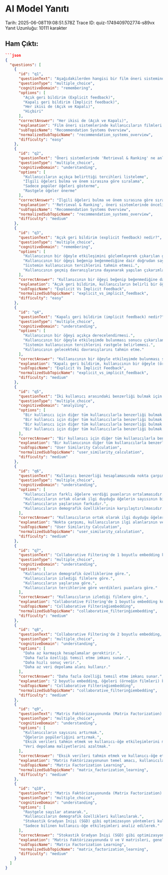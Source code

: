 # AI Model Yanıtı

Tarih: 2025-06-08T19:08:51.578Z
Trace ID: quiz-1749409702774-s89vx
Yanıt Uzunluğu: 10111 karakter

## Ham Çıktı:
```json
```json
{
  "questions": [
    {
      "id": "q1",
      "questionText": "Aşağıdakilerden hangisi bir film öneri sisteminde kullanılan girdi türlerinden biridir?",
      "questionType": "multiple_choice",
      "cognitiveDomain": "remembering",
      "options": [
        "Açık geri bildirim (Explicit feedback)",
        "Kapalı geri bildirim (Implicit feedback)",
        "Her ikisi de (Açık ve Kapalı)",
        "Hiçbiri"
      ],
      "correctAnswer": "Her ikisi de (Açık ve Kapalı)",
      "explanation": "Film öneri sistemlerinde kullanıcıların filmleri ne kadar beğendiğini belirten sayısal puanlar (açık geri bildirim) ve kullanıcının bir filmi izlemesi (kapalı geri bildirim) gibi iki tür girdi kullanılır.",
      "subTopicName": "Recommendation Systems Overview",
      "normalizedSubTopicName": "recommendation_systems_overview",
      "difficulty": "easy"
    },
    {
      "id": "q2",
      "questionText": "Öneri sistemlerinde 'Retrieval & Ranking' ne anlama gelir?",
      "questionType": "multiple_choice",
      "cognitiveDomain": "understanding",
      "options": [
        "Kullanıcıların açıkça belirttiği tercihleri listeleme",
        "İlgili öğeleri bulma ve önem sırasına göre sıralama",
        "Sadece popüler öğeleri gösterme",
        "Rastgele öğeler önerme"
      ],
      "correctAnswer": "İlgili öğeleri bulma ve önem sırasına göre sıralama",
      "explanation": "'Retrieval & Ranking', öneri sistemlerinde öncelikle ilgili öğelerin (örneğin filmler) bulunması (Retrieval) ve ardından bu öğelerin kullanıcının ilgi düzeyine göre sıralanması (Ranking) anlamına gelir.",
      "subTopicName": "Recommendation Systems Overview",
      "normalizedSubTopicName": "recommendation_systems_overview",
      "difficulty": "medium"
    },
    {
      "id": "q3",
      "questionText": "Açık geri bildirim (explicit feedback) nedir?",
      "questionType": "multiple_choice",
      "cognitiveDomain": "remembering",
      "options": [
        "Kullanıcının bir öğeyle etkileşimini gözlemleyerek çıkarılan geri bildirimdir.",
        "Kullanıcının bir öğeyi beğenip beğenmediğine dair doğrudan sayısal bir derecelendirme sağladığı geri bildirimdir.",
        "Sistemin kullanıcının tercihlerini tahmin etmesi.",
        "Kullanıcının geçmiş davranışlarına dayanarak yapılan çıkarımlar."
      ],
      "correctAnswer": "Kullanıcının bir öğeyi beğenip beğenmediğine dair doğrudan sayısal bir derecelendirme sağladığı geri bildirimdir.",
      "explanation": "Açık geri bildirim, kullanıcıların belirli bir öğeyi ne kadar beğendiklerini sayısal bir derecelendirme ile belirtmeleridir. Örneğin, bir filme 1 ile 5 arasında bir puan vermek açık geri bildirimdir.",
      "subTopicName": "Explicit Vs İmplicit Feedback",
      "normalizedSubTopicName": "explicit_vs_implicit_feedback",
      "difficulty": "easy"
    },
    {
      "id": "q4",
      "questionText": "Kapalı geri bildirim (implicit feedback) nedir?",
      "questionType": "multiple_choice",
      "cognitiveDomain": "understanding",
      "options": [
        "Kullanıcının bir öğeyi açıkça derecelendirmesi.",
        "Kullanıcının bir öğeyle etkileşimde bulunması sonucu çıkarılan dolaylı geri bildirimdir.",
        "Sistemin kullanıcının tercihlerini rastgele belirlemesi.",
        "Kullanıcının gelecekteki davranışlarını tahmin etme."
      ],
      "correctAnswer": "Kullanıcının bir öğeyle etkileşimde bulunması sonucu çıkarılan dolaylı geri bildirimdir.",
      "explanation": "Kapalı geri bildirim, kullanıcının bir öğeyle (örneğin bir film) etkileşimde bulunması sonucu sistemin kullanıcının ilgisini dolaylı olarak çıkarmasıdır. Örneğin, bir kullanıcının bir filmi izlemesi, o filme ilgi duyduğu şeklinde yorumlanabilir.",
      "subTopicName": "Explicit Vs İmplicit Feedback",
      "normalizedSubTopicName": "explicit_vs_implicit_feedback",
      "difficulty": "medium"
    },
    {
      "id": "q5",
      "questionText": "İki kullanıcı arasındaki benzerliği bulmak için nokta çarpımı (dot product) kullanmanın karmaşıklığı nedir?",
      "questionType": "multiple_choice",
      "cognitiveDomain": "analyzing",
      "options": [
        "Bir kullanıcı için diğer tüm kullanıcılarla benzerliği bulmak O(1) karmaşıklığına sahiptir.",
        "Bir kullanıcı için diğer tüm kullanıcılarla benzerliği bulmak O(n) karmaşıklığına sahiptir.",
        "Bir kullanıcı için diğer tüm kullanıcılarla benzerliği bulmak O(log n) karmaşıklığına sahiptir.",
        "Bir kullanıcı için diğer tüm kullanıcılarla benzerliği bulmak O(n^2) karmaşıklığına sahiptir."
      ],
      "correctAnswer": "Bir kullanıcı için diğer tüm kullanıcılarla benzerliği bulmak O(n) karmaşıklığına sahiptir.",
      "explanation": "Bir kullanıcının diğer tüm kullanıcılarla benzerliğini bulmak için nokta çarpımı kullanıldığında, her bir kullanıcı için nokta çarpımı hesaplaması yapılır. Bu, n sayıda kullanıcı varsa O(n) karmaşıklığına denk gelir.",
      "subTopicName": "User Similarity Calculation",
      "normalizedSubTopicName": "user_similarity_calculation",
      "difficulty": "medium"
    },
    {
      "id": "q6",
      "questionText": "Kullanıcı benzerliği hesaplamasında nokta çarpımı (dot product) neyi ifade eder?",
      "questionType": "multiple_choice",
      "cognitiveDomain": "understanding",
      "options": [
        "Kullanıcıların farklı öğelere verdiği puanların ortalamasıdır.",
        "Kullanıcıların ortak olarak ilgi duyduğu öğelerin sayısının bir ölçüsüdür.",
        "Kullanıcıların yaşlarının farkıdır.",
        "Kullanıcıların demografik özelliklerinin karşılaştırılmasıdır."
      ],
      "correctAnswer": "Kullanıcıların ortak olarak ilgi duyduğu öğelerin sayısının bir ölçüsüdür.",
      "explanation": "Nokta çarpımı, kullanıcıların ilgi alanlarının vektörel olarak temsil edilmesi durumunda, bu vektörlerin ne kadar paralel olduğunu (yani ne kadar benzer ilgi alanlarına sahip olduklarını) gösterir. Yüksek bir nokta çarpımı, kullanıcıların benzer öğelere ilgi duyduğunu işaret eder.",
      "subTopicName": "User Similarity Calculation",
      "normalizedSubTopicName": "user_similarity_calculation",
      "difficulty": "medium"
    },
    {
      "id": "q7",
      "questionText": "Collaborative Filtering'de 1 boyutlu embedding kullanıldığında, kullanıcıların değerleri neye göre belirlenir?",
      "questionType": "multiple_choice",
      "cognitiveDomain": "understanding",
      "options": [
        "Kullanıcıların demografik özelliklerine göre.",
        "Kullanıcıların izlediği filmlere göre.",
        "Kullanıcıların yaşlarına göre.",
        "Kullanıcıların tercihlerine göre verdikleri puanlara göre."
      ],
      "correctAnswer": "Kullanıcıların izlediği filmlere göre.",
      "explanation": "Collaborative Filtering'de 1 boyutlu embedding kullanıldığında, kullanıcıların değerleri genellikle izledikleri filmlere göre belirlenir. Sistem, kullanıcıların hangi filmleri izlediğine bakarak kullanıcıların tercihlerini ve benzerliklerini anlamaya çalışır.",
      "subTopicName": "Collaborative Filterinğiembedding",
      "normalizedSubTopicName": "collaborative_filterinğiembedding",
      "difficulty": "medium"
    },
    {
      "id": "q8",
      "questionText": "Collaborative Filtering'de 2 boyutlu embedding, 1 boyutlu embedding'e göre ne gibi bir avantaj sağlar?",
      "questionType": "multiple_choice",
      "cognitiveDomain": "understanding",
      "options": [
        "Daha az karmaşık hesaplamalar gerektirir.",
        "Daha fazla özelliği temsil etme imkanı sunar.",
        "Daha hızlı sonuç verir.",
        "Daha az veri depolama alanı kullanır."
      ],
      "correctAnswer": "Daha fazla özelliği temsil etme imkanı sunar.",
      "explanation": "2 boyutlu embedding, öğeleri (örneğin filmleri) birden fazla özellikle (örneğin Çocuk/Yetişkin, Gişe Rekortmeni/Sanatsal) temsil etme imkanı sunar. Bu, öğelerin ve kullanıcıların daha zengin bir şekilde modellenmesini sağlar ve daha doğru önerilerde bulunmaya yardımcı olur.",
      "subTopicName": "Collaborative Filterinğiembedding",
      "normalizedSubTopicName": "collaborative_filterinğiembedding",
      "difficulty": "medium"
    },
    {
      "id": "q9",
      "questionText": "Matris Faktörizasyonunda (Matrix Factorization) amaç nedir?",
      "questionType": "multiple_choice",
      "cognitiveDomain": "understanding",
      "options": [
        "Kullanıcıların sayısını artırmak.",
        "Öğelerin popülerliğini artırmak.",
        "Eksik verileri tahmin etmek ve kullanıcı-öğe etkileşimlerini modellemek.",
        "Veri depolama maliyetlerini azaltmak."
      ],
      "correctAnswer": "Eksik verileri tahmin etmek ve kullanıcı-öğe etkileşimlerini modellemek.",
      "explanation": "Matris Faktörizasyonunun temel amacı, kullanıcılar ve öğeler arasındaki ilişkileri daha düşük boyutlu uzaylarda temsil ederek eksik verileri (örneğin, kullanıcının henüz değerlendirmediği bir filmi) tahmin etmektir.",
      "subTopicName": "Matrix Factorization Learning",
      "normalizedSubTopicName": "matrix_factorization_learning",
      "difficulty": "medium"
    },
    {
      "id": "q10",
      "questionText": "Matris Faktörizasyonunda (Matrix Factorization) U ve V matrisleri nasıl öğrenilir?",
      "questionType": "multiple_choice",
      "cognitiveDomain": "understanding",
      "options": [
        "Rastgele sayılar atanarak.",
        "Kullanıcıların demografik özellikleri kullanılarak.",
        "Stokastik Gradyan İnişi (SGD) gibi optimizasyon yöntemleri kullanılarak.",
        "Sadece bilinen kullanıcı-öğe etkileşimleri analiz edilerek."
      ],
      "correctAnswer": "Stokastik Gradyan İnişi (SGD) gibi optimizasyon yöntemleri kullanılarak.",
      "explanation": "Matris Faktörizasyonunda U ve V matrisleri, genellikle Stokastik Gradyan İnişi (SGD) gibi optimizasyon yöntemleri kullanılarak öğrenilir. Bu yöntemler, modelin tahminlerini gerçek değerlere yaklaştırmak için iteratif olarak parametreleri ayarlar.",
      "subTopicName": "Matrix Factorization Learning",
      "normalizedSubTopicName": "matrix_factorization_learning",
      "difficulty": "medium"
    }
  ]
}
```
```
